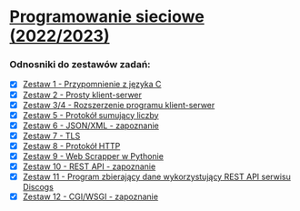 # [Programowanie sieciowe (2022/2023)](https://users.uj.edu.pl/~palacz/edu/202122-PS/index.html)

### Odnosniki do zestawów zadań: 
- [x] [Zestaw 1 - Przypomnienie z języka C](z1/)
- [x] [Zestaw 2 - Prosty klient-serwer](z2/)
- [x] [Zestaw 3/4 - Rozszerzenie programu klient-serwer](z3/)
- [x] [Zestaw 5 - Protokół sumujący liczby](z5/)
- [x] [Zestaw 6 - JSON/XML - zapoznanie](z6/)
- [x] [Zestaw 7 - TLS](z7/)
- [x] [Zestaw 8 - Protokół HTTP](z8/)
- [x] [Zestaw 9 - Web Scrapper w Pythonie](z9/)
- [x] [Zestaw 10 - REST API - zapoznanie](z10/)
- [x] [Zestaw 11 - Program zbierający dane wykorzystujący REST API serwisu Discogs](z11/)
- [x] [Zestaw 12 - CGI/WSGI - zapoznanie](z12/)
